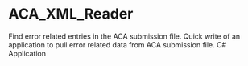 # ACA_XML_Reader
Find error related entries in the ACA submission file.
Quick write of an application to pull error related data from ACA submission file.
C# Application
